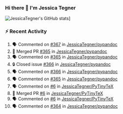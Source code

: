 ### Hi there 👋 I'm Jessica Tegner

![JessicaTegner's GitHub stats](https://github-readme-stats.vercel.app/api?username=jessicategner)]


### :zap: Recent Activity

<!--START_SECTION:activity-->
1. 🗣 Commented on [#367](https://github.com/JessicaTegner/pypandoc/issues/367#issuecomment-2167804464) in [JessicaTegner/pypandoc](https://github.com/JessicaTegner/pypandoc)
2. 🎉 Merged PR [#365](https://github.com/JessicaTegner/pypandoc/pull/365) in [JessicaTegner/pypandoc](https://github.com/JessicaTegner/pypandoc)
3. 🗣 Commented on [#365](https://github.com/JessicaTegner/pypandoc/pull/365#issuecomment-2147458108) in [JessicaTegner/pypandoc](https://github.com/JessicaTegner/pypandoc)
4. 🔒 Closed issue [#366](https://github.com/JessicaTegner/pypandoc/issues/366) in [JessicaTegner/pypandoc](https://github.com/JessicaTegner/pypandoc)
5. 🗣 Commented on [#366](https://github.com/JessicaTegner/pypandoc/issues/366#issuecomment-2147446865) in [JessicaTegner/pypandoc](https://github.com/JessicaTegner/pypandoc)
6. 🗣 Commented on [#365](https://github.com/JessicaTegner/pypandoc/pull/365#issuecomment-2126666223) in [JessicaTegner/pypandoc](https://github.com/JessicaTegner/pypandoc)
7. 🗣 Commented on [#6](https://github.com/JessicaTegner/PyTinyTeX/pull/6#issuecomment-2097673272) in [JessicaTegner/PyTinyTeX](https://github.com/JessicaTegner/PyTinyTeX)
8. 🎉 Merged PR [#6](https://github.com/JessicaTegner/PyTinyTeX/pull/6) in [JessicaTegner/PyTinyTeX](https://github.com/JessicaTegner/PyTinyTeX)
9. 🗣 Commented on [#6](https://github.com/JessicaTegner/PyTinyTeX/pull/6#issuecomment-2097670382) in [JessicaTegner/PyTinyTeX](https://github.com/JessicaTegner/PyTinyTeX)
10. 🗣 Commented on [#364](https://github.com/JessicaTegner/pypandoc/issues/364#issuecomment-2092080257) in [JessicaTegner/pypandoc](https://github.com/JessicaTegner/pypandoc)
<!--END_SECTION:activity-->
